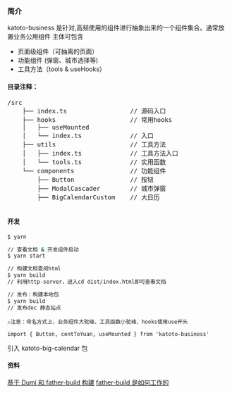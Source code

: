 ### 简介

katoto-business 是针对,高频使用的组件进行抽象出来的一个组件集合。通常放置业务公用组件
主体可包含

- 页面级组件（可抽离的页面）
- 功能组件 (弹窗、城市选择等)
- 工具方法（tools & useHooks）

#### 目录注释：

<pre>
/src
    ├── index.ts                 // 源码入口
    ├── hooks                    // 常用hooks
    │   ├── useMounted           
    │   └── index.ts             // 入口
    ├── utils                    // 工具方法
    │   ├── index.ts             // 工具方法入口
    │   └── tools.ts             // 实用函数
    └── components               // 功能组件
        ├── Button               // 按钮
        ├── ModalCascader        // 城市弹窗
        ├── BigCalendarCustom    // 大日历
        
</pre>

#### 开发

```bash
$ yarn
```

```bash
// 查看文档 & 开发组件启动
$ yarn start
```

```bash
// 构建文档查阅html
$ yarn build
// 利用http-server，进入cd dist/index.html即可查看文档
```

```bash
// 发布：构建本地包
$ yarn build
// 发布doc 静态站点
```

```
⚠️注意：命名方式上，业务组件大驼峰、工具函数小驼峰、hooks使用use开头

import { Button, centToYuan, useMounted } from 'katoto-business'

```

引入 katoto-big-calendar 包

#### 资料

[基于 Dumi 和 father-build 构建](https://www.npmjs.com/package/father-build)
[father-build 是如何工作的](https://yes-1-am.gitbook.io/blog/web-kai-fa-guo-wang-gong-zuo-chen-dian/fatherbuild-shi-ru-he-gong-zuo-de)

